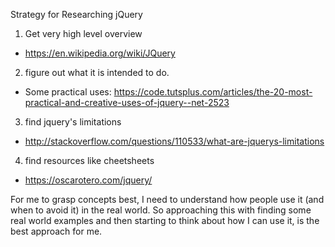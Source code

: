 Strategy for Researching jQuery

1. Get very high level overview
- https://en.wikipedia.org/wiki/JQuery
2. figure out what it is intended to do.
- Some practical uses: https://code.tutsplus.com/articles/the-20-most-practical-and-creative-uses-of-jquery--net-2523
3. find jquery's limitations
- http://stackoverflow.com/questions/110533/what-are-jquerys-limitations
4. find resources like cheetsheets
- https://oscarotero.com/jquery/

For me to grasp concepts best, I need to understand how people use it (and when to avoid it) in the real world. So approaching this with finding some real world examples and then starting to think about how I can use it, is the best approach for me.